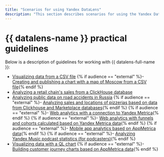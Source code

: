 ```yaml
---
title: "Scenarios for using Yandex DataLens"
description: "This section describes scenarios for using the Yandex DataLens service. Visualization of data from a CSV-file, creation and publication of a chart with a map of Moscow from a CSV-file, analysis of sales of a chain of stores from the ClickHouse database, analysis of open data on road accidents in Russia"
---
```


# {{ datalens-name }} practical guidelines

Below is a description of guidelines for working with {{ datalens-full-name }}:

- [Visualizing data from a CSV file](data-from-csv-visualization.md)
{% if audience == "external" %}- [Creating and publishing a chart with a map of Moscow from a CSV file](data-from-csv-to-public-visualization.md){% endif %}
- [Analyzing a retail chain's sales from a ClickHouse database](data-from-ch-visualization.md)
- [Analyzing public data on road accidents in Russia](data-from-csv-geo-visualization.md)
{% if audience == "external" %}- [Analyzing sales and locations of pizzerias based on data from Clickhouse and Marketplace databases](data-from-ch-to-geolayers-visualization.md){% endif %}
{% if audience == "external" %}- [Web analytics with a connection to Yandex Metrica](data-from-metrica-visualization.md){% endif %}
{% if audience == "external" %}- [Web analytics with funnels and cohorts calculated based on Yandex Metrica data](data-from-metrica-yc-visualization.md){% endif %}
{% if audience == "external" %}- [Mobile app analytics based on AppMetrica data](data-from-appmetrica-visualization.md){% endif %}
{% if audience == "external" %}- [Analyzing Yandex Music podcast statistics (for podcasters)](data-from-podcasts.md){% endif %}
- [Visualizing data with a QL chart](data-from-ch-to-sql-chart.md)
{% if audience == "external" %}- [Building customer journey charts based on AppMetrica data](data-from-appmetrica-yc-visualization.md){% endif %}
